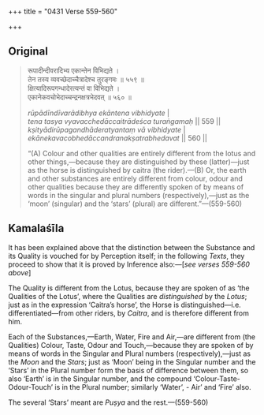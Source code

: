+++
title = "0431 Verse 559-560"

+++
## Original 
>
> रूपादीन्दीवरादिभ्य एकान्तेन विभिद्यते ।  
> तेन तस्य व्यवच्छेदाच्चैत्रादेश्च तुरङ्गमः ॥ ५५९ ॥  
> क्षित्यादिरूपगन्धादेरत्यन्तं वा विभिद्यते ।  
> एकानेकवचोभेदाच्चन्द्रनक्षत्रभेदवत् ॥ ५६० ॥ 
>
> *rūpādīndīvarādibhya ekāntena vibhidyate* \|  
> *tena tasya vyavacchedāccaitrādeśca turaṅgamaḥ* \|\| 559 \|\|  
> *kṣityādirūpagandhāderatyantaṃ vā vibhidyate* \|  
> *ekānekavacobhedāccandranakṣatrabhedavat* \|\| 560 \|\| 
>
> “(A) Colour and other qualities are entirely different from the lotus and other things,—because they are distinguished by these (latter)—just as the horse is distinguished by caitra (the rider).—(B) Or, the earth and other substances are entirely different from colour, odour and other qualities because they are differently spoken of by means of words in the singular and plural numbers (respectively),—just as the ‘moon’ (singular) and the ‘stars’ (plural) are different.”—(559-560)



## Kamalaśīla

It has been explained above that the distinction between the Substance and its Quality is vouched for by Perception itself; in the following *Texts*, they proceed to show that it is proved by Inference also:—[*see verses 559-560 above*]

The Quality is different from the Lotus, because they are spoken of as ‘the Qualities of the Lotus’, where the Qualities are *distinguished* by the *Lotus*; just as in the expression ‘Caitra’s horse’, the Horse is distinguished—i.e. differentiated—from other riders, by *Caitra*, and is therefore different from him.

Each of the Substances,—Earth, Water, Fire and Air,—are different from (the Qualities) Colour, Taste, Odour and Touch,—because they are spoken of by means of words in the Singular and Plural numbers (respectively),—just as the *Moon* and the *Stars*; just as ‘Moon’ being in the Singular number and the ‘Stars’ in the Plural number form the basis of difference between them, so also ‘Earth’ is in the Singular number, and the compound ‘Colour-Taste-Odour-Touch’ is in the Plural number; similarly ‘Water’, - Air’ and ‘Fire’ also.

The several ‘Stars’ meant are *Puṣya* and the rest.—(559-560)


